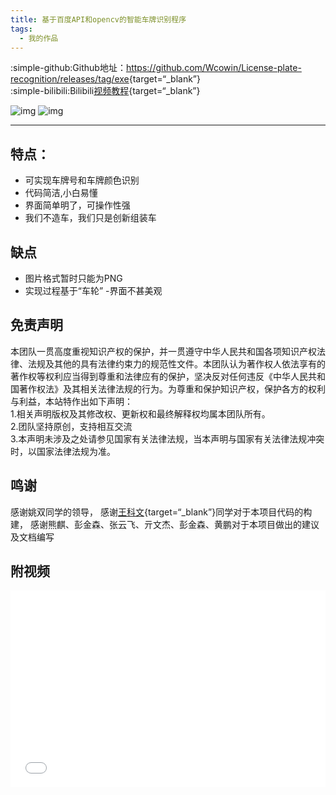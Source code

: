 ```yaml
---
title: 基于百度API和opencv的智能车牌识别程序
tags:
  - 我的作品
---
```

:simple-github:Github地址：<https://github.com/Wcowin/License-plate-recognition/releases/tag/exe>{target=“_blank”}  
:simple-bilibili:Bilibili[视频教程](https://www.bilibili.com/video/BV1zM411W7xU/?share_source=copy_web&vd_source=4dbf1142085feeb1d5010d6a9e4199be){target=“_blank”}

![img](https://cn.mcecy.com/image/20230315/e542cb1cbf91965b87b068dfb4f97a48.png)
![img](https://cn.mcecy.com/image/20230315/2936069fd01d56aa902213a060895988.png)
***
## 特点：
- 可实现车牌号和车牌颜色识别
- 代码简洁,小白易懂
- 界面简单明了，可操作性强
- 我们不造车，我们只是创新组装车

## 缺点
- 图片格式暂时只能为PNG
- 实现过程基于“车轮”
-界面不甚美观 

## 免责声明
本团队一贯高度重视知识产权的保护，并一贯遵守中华人民共和国各项知识产权法律、法规及其他的具有法律约束力的规范性文件。本团队认为著作权人依法享有的著作权等权利应当得到尊重和法律应有的保护，坚决反对任何违反《中华人民共和国著作权法》及其相关法律法规的行为。为尊重和保护知识产权，保护各方的权利与利益，本站特作出如下声明：  
1.相关声明版权及其修改权、更新权和最终解释权均属本团队所有。  
2.团队坚持原创，支持相互交流  
3.本声明未涉及之处请参见国家有关法律法规，当本声明与国家有关法律法规冲突时，以国家法律法规为准。

## 鸣谢
感谢姚双同学的领导， 感谢[王科文](https://muselink.cc/Wcowin){target=“_blank”}同学对于本项目代码的构建， 感谢熊麒、彭金森、张云飞、亓文杰、彭金森、黄鹏对于本项目做出的建议及文档编写


## 附视频

<!-- <iframe src="//player.bilibili.com/player.html?aid=526039186&bvid=BV1zM411W7xU&cid=1054475396&page=1" scrolling="no" border="0" frameborder="no" framespacing="0" allowfullscreen="true"> </iframe> -->


<iframe src="//player.bilibili.com/player.html?aid=526039186&bvid=BV1zM411W7xU&cid=1054475396&page=1" scrolling="yes" border="0" frameborder="no" framespacing="0" allowfullscreen="true" style="width: 560px; height: 315px; max-width: 100%"> </iframe>